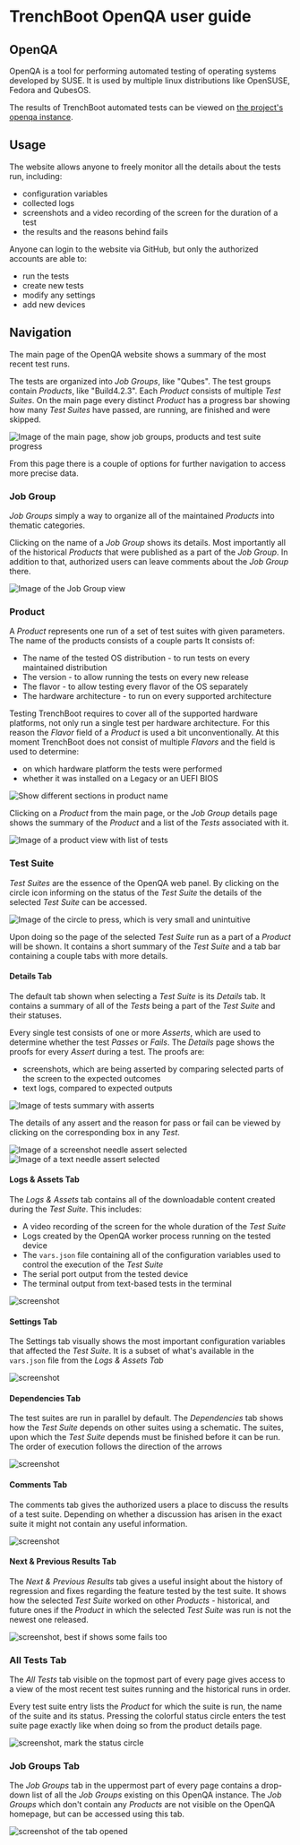 # TrenchBoot OpenQA user guide

## OpenQA

OpenQA is a tool for performing automated testing of operating systems developed
by SUSE. It is used by multiple linux distributions like OpenSUSE, Fedora and
QubesOS.

The results of TrenchBoot automated tests can be viewed on
[the project's openqa instance][openqa-instance].

## Usage

The website allows anyone to freely monitor all the details about the tests run,
including:
- configuration variables
- collected logs
- screenshots and a video recording of the screen for the duration of a test
- the results and the reasons behind fails

Anyone can login to the website via GitHub, but only the authorized
accounts are able to:
- run the tests
- create new tests
- modify any settings
- add new devices

## Navigation

The main page of the OpenQA website shows a summary of the most recent test
runs.

The tests are organized into _Job Groups_, like "Qubes".
The test groups contain _Products_, like "Build4.2.3".
Each _Product_ consists of multiple _Test Suites_. On the main page
every distinct _Product_ has a progress bar showing how many _Test Suites_
have passed, are running, are finished and were skipped.

![Image of the main page, show job groups, products and test suite progress]()

From this page there is a couple of options for further navigation to access
more precise data.

### Job Group

_Job Groups_ simply a way to organize all of the maintained _Products_ into
thematic categories.

Clicking on the name of a _Job Group_ shows its details. Most importantly all
of the historical _Products_ that were published as a part of the _Job Group_.
In addition to that, authorized users can leave comments about the _Job Group_
there.

![Image of the Job Group view]()

### Product

A _Product_ represents one run of a set of test suites with given parameters.
The name of the products consists of a couple parts
It consists of:
- The name of the tested OS distribution - to run tests on every maintained
  distribution
- The version - to allow running the tests on every new release
- The flavor - to allow testing every flavor of the OS separately
- The hardware architecture - to run on every supported architecture

Testing TrenchBoot requires to cover all of the supported hardware platforms,
not only run a single test per hardware architecture. For this reason the
_Flavor_ field of a _Product_ is used a bit unconventionally. At this moment
TrenchBoot does not consist of multiple _Flavors_ and the field is used to
determine:
- on which hardware platform the tests were performed
- whether it was installed on a Legacy or an UEFI BIOS

![Show different sections in product name]()

Clicking on a _Product_ from the main page, or the _Job Group_ details page
shows the summary of the _Product_ and a list of the _Tests_ associated
with it.

![Image of a product view with list of tests]()

### Test Suite

_Test Suites_ are the essence of the OpenQA web panel.
By clicking on the circle icon informing on the status of the _Test Suite_
the details of the selected _Test Suite_ can be accessed.

![Image of the circle to press, which is very small and unintuitive]()

Upon doing so the page of the selected _Test Suite_ run as
a part of a _Product_ will be shown. It contains a short
summary of the _Test Suite_ and a tab bar containing
a couple tabs with more details.

#### Details Tab

The default tab shown when selecting a _Test Suite_ is its
_Details_ tab. It contains a summary of all of the _Tests_ being a part of
the _Test Suite_ and their statuses.

Every single test consists of one or more _Asserts_, which
are used to determine whether the test _Passes_ or _Fails_.
The _Details_ page shows the proofs for every _Assert_ during
a test. The proofs are:
- screenshots, which are being asserted
  by comparing selected parts of the screen to the expected outcomes
- text logs, compared to expected outputs

![Image of tests summary with asserts]()

The details of any assert and the reason for pass or fail can be viewed by
clicking on the corresponding box in any _Test_.

![Image of a screenshot needle assert selected]()
![Image of a text needle assert selected]()

#### Logs & Assets Tab

The _Logs & Assets_ tab contains all of the downloadable
content created during the _Test Suite_. This includes:
- A video recording of the screen for the whole duration of the _Test Suite_
- Logs created by the OpenQA worker process running on the tested device
- The `vars.json` file containing all of the configuration variables
used to control the execution of the _Test Suite_
- The serial port output from the tested device
- The terminal output from text-based tests in the terminal

![screenshot]()

#### Settings Tab

The Settings tab visually shows the most important configuration
variables that affected the _Test Suite_. It is a subset of what's available
in the `vars.json` file from the _Logs & Assets Tab_

![screenshot]()

#### Dependencies Tab

The test suites are run in parallel by default. The _Dependencies_ tab shows
how the _Test Suite_ depends on
other suites using a schematic.
The suites, upon which the _Test Suite_ depends
must be finished before it can be run. The order of execution follows the
direction of the arrows

![screenshot]()

#### Comments Tab

The comments tab gives the authorized users a place to discuss
the results of a test suite. Depending on whether a discussion has arisen
in the exact suite it might not contain any useful information.

![screenshot]()

#### Next & Previous Results Tab

The _Next & Previous Results_ tab gives a useful insight about the history
of regression and fixes regarding the feature tested by the test suite.
It shows how the selected _Test Suite_ worked on other
_Products_ - historical, and future ones if the _Product_ in which the
selected _Test Suite_ was run is not the newest one released.

![screenshot, best if shows some fails too]()

### All Tests Tab

The _All Tests_ tab visible on the topmost part of every page gives access
to a view of the most recent test suites running and the historical runs
in order.

Every test suite entry lists the _Product_ for which the suite is run,
the name of the suite and its status. Pressing the colorful status circle
enters the test suite page exactly like when doing so from the product details
page.

![screenshot, mark the status circle]()

### Job Groups Tab

The _Job Groups_ tab in the uppermost part of every page contains a drop-down
list of all the _Job Groups_ existing on this OpenQA instance.
The _Job Groups_ which don't contain any _Products_ are not visible on the
OpenQA homepage, but can be accessed using this tab.

![screenshot of the tab opened]()

[openqa-instance]: https://openqa.3mdeb.com
